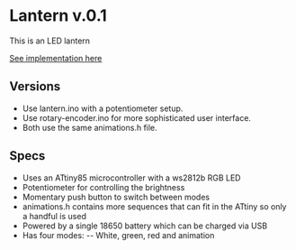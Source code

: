 # Lantern v.0.1

This is an LED lantern

[See implementation here](https://www.instagram.com/p/BiZ8sZbgN5C/)

## Versions

- Use lantern.ino with a potentiometer setup.
- Use rotary-encoder.ino for more sophisticated user interface.
- Both use the same animations.h file.

## Specs
- Uses an ATtiny85 microcontroller with a ws2812b RGB LED
- Potentiometer for controlling the brightness
- Momentary push button to switch between modes
- animations.h contains more sequences that can fit in the ATtiny so only a handful is used
- Powered by a single 18650 battery which can be charged via USB
- Has four modes:
-- White, green, red and animation
